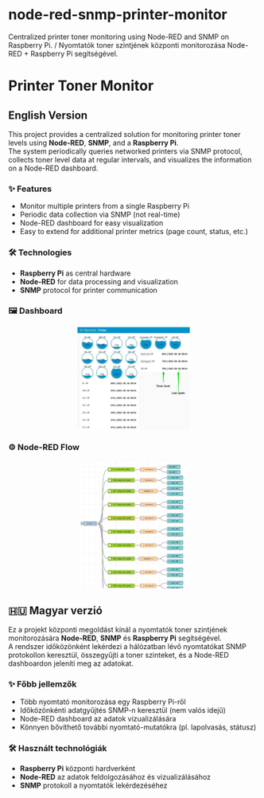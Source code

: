 # node-red-snmp-printer-monitor
Centralized printer toner monitoring using Node-RED and SNMP on Raspberry Pi. / Nyomtatók toner szintjének központi monitorozása Node-RED + Raspberry Pi segítségével.

# Printer Toner Monitor

## English Version

This project provides a centralized solution for monitoring printer toner levels using **Node-RED**, **SNMP**, and a **Raspberry Pi**.  
The system periodically queries networked printers via SNMP protocol, collects toner level data at regular intervals, and visualizes the information on a Node-RED dashboard.

### ✨ Features
- Monitor multiple printers from a single Raspberry Pi
- Periodic data collection via SNMP (not real-time)
- Node-RED dashboard for easy visualization
- Easy to extend for additional printer metrics (page count, status, etc.)

### 🛠️ Technologies
- **Raspberry Pi** as central hardware
- **Node-RED** for data processing and visualization
- **SNMP** protocol for printer communication

### 🖼️ Dashboard

<p align="center">
  <img src="screenshots/printer_dashboard.jpg" width="45%">
</p>

### ⚙️ Node-RED Flow
<p align="center">
  <img src="screenshots/nodered_flow_screen.jpg" width="45%">
</p>

## 🇭🇺 Magyar verzió



Ez a projekt központi megoldást kínál a nyomtatók toner szintjének monitorozására **Node-RED**, **SNMP** és **Raspberry Pi** segítségével.  
A rendszer időközönként lekérdezi a hálózatban lévő nyomtatókat SNMP protokollon keresztül, összegyűjti a toner szinteket, és a Node-RED dashboardon jeleníti meg az adatokat.

### ✨ Főbb jellemzők
- Több nyomtató monitorozása egy Raspberry Pi-ről
- Időközönkénti adatgyűjtés SNMP-n keresztül (nem valós idejű)
- Node-RED dashboard az adatok vizualizálására
- Könnyen bővíthető további nyomtató-mutatókra (pl. lapolvasás, státusz)

### 🛠️ Használt technológiák
- **Raspberry Pi** központi hardverként
- **Node-RED** az adatok feldolgozásához és vizualizálásához
- **SNMP** protokoll a nyomtatók lekérdezéséhez

